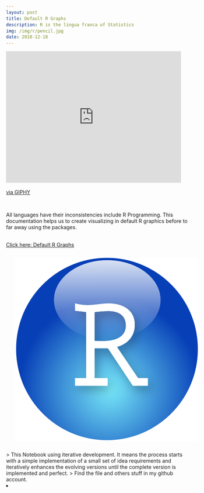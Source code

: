 ```yaml
---
layout: post
title: Default R Graphs
description: R is the lingua franca of Statistics
img: /img/r/pencil.jpg
date: 2018-12-18
---
```


<iframe src="https://giphy.com/embed/l4FGzAPvg5PbZrVlK" width="480" height="360" frameBorder="0" class="giphy-embed" allowFullScreen></iframe><p><a href="https://giphy.com/gifs/drawing-writing-stopmotion-l4FGzAPvg5PbZrVlK">via GIPHY</a></p>
<Br>

All languages have their inconsistencies include R Programming. This documentation helps us to create visualizing in default R graphics before to far away using the packages.



<Br>
<a href="https://itsmecevi.github.io/default-r-graphs/">Click here: Default R Graphs</a>
<Br>
<img class="col one right" src="/img/r/r-studio.png" style="padding:25px">
<Br>
> This Notebook using iterative development. It means the process starts with a simple implementation of a small set of idea requirements and iteratively enhances the evolving versions until the complete version is implemented and perfect.
> Find the file and others stuff in my github account.
<li>
<a id="icon" href="https://github.com/itsmecevi" target="_blank"><i class="fa fa-github fa-fw fa-2x"></i></a>
</li>
